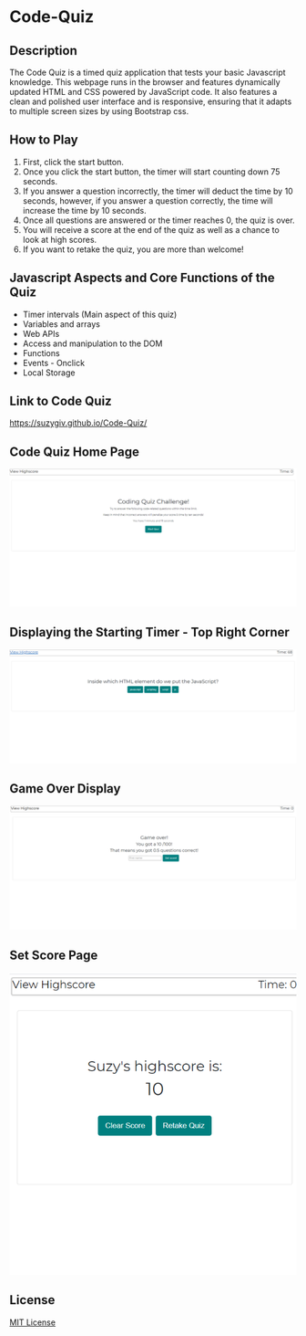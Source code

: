 # Code-Quiz

## Description

The Code Quiz is a timed quiz application that tests your basic Javascript knowledge. This webpage runs in the browser and features dynamically updated HTML and CSS powered by JavaScript code. It also features a clean and polished user interface and is responsive, ensuring that it adapts to multiple screen sizes by using Bootstrap css.


## How to Play

1. First, click the start button.
2. Once you click the start button, the timer will start counting down 75 seconds. 
3. If you answer a question incorrectly, the timer will deduct the time by 10 seconds, however, if you answer a question correctly, the time will increase the time by 10 seconds.
4. Once all questions are answered or the timer reaches 0, the quiz is over.
5. You will receive a score at the end of the quiz as well as a chance to look at high scores.
6. If you want to retake the quiz, you are more than welcome!

## Javascript Aspects and Core Functions of the Quiz

- Timer intervals (Main aspect of this quiz)
- Variables and arrays 
- Web APIs
- Access and manipulation to the DOM
- Functions
- Events - Onclick 
- Local Storage


## Link to Code Quiz
https://suzygiv.github.io/Code-Quiz/

 
 
 ## Code Quiz Home Page
![Main Page](https://github.com/suzygiv/Code-Quiz/blob/master/Assets/CodeQuiz.PNG)






## Displaying the Starting Timer - Top Right Corner
![Timer Page](https://github.com/suzygiv/Code-Quiz/blob/master/Assets/CodeQuizTimer.PNG)





## Game Over Display
![Game Over Page](https://github.com/suzygiv/Code-Quiz/blob/master/Assets/CodeQuizGameOver.PNG)






## Set Score Page
![Score Page](https://github.com/suzygiv/Code-Quiz/blob/master/Assets/CodeQuizSetScore.PNG)


## License
[MIT License](http://opensource.org/licenses/mit-license.php)
